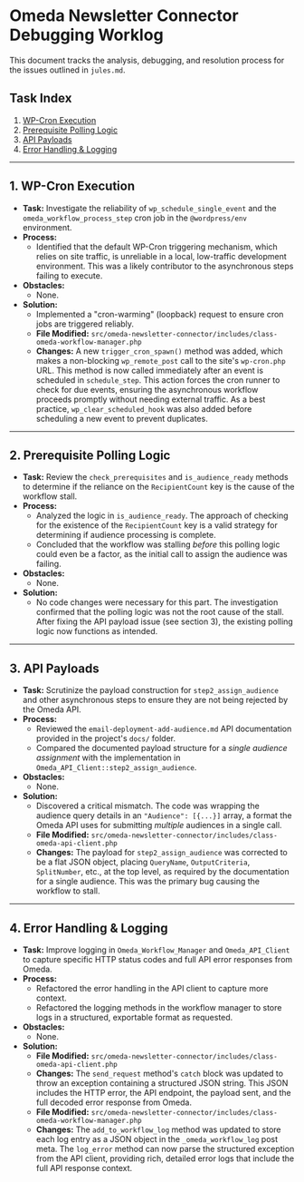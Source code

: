 # Omeda Newsletter Connector Debugging Worklog

This document tracks the analysis, debugging, and resolution process for the issues outlined in `jules.md`.

## Task Index

1.  [WP-Cron Execution](#1-wp-cron-execution)
2.  [Prerequisite Polling Logic](#2-prerequisite-polling-logic)
3.  [API Payloads](#3-api-payloads)
4.  [Error Handling & Logging](#4-error-handling--logging)

---

## 1. WP-Cron Execution

*   **Task:** Investigate the reliability of `wp_schedule_single_event` and the `omeda_workflow_process_step` cron job in the `@wordpress/env` environment.
*   **Process:**
    *   Identified that the default WP-Cron triggering mechanism, which relies on site traffic, is unreliable in a local, low-traffic development environment. This was a likely contributor to the asynchronous steps failing to execute.
*   **Obstacles:**
    *   None.
*   **Solution:**
    *   Implemented a "cron-warming" (loopback) request to ensure cron jobs are triggered reliably.
    *   **File Modified:** `src/omeda-newsletter-connector/includes/class-omeda-workflow-manager.php`
    *   **Changes:** A new `trigger_cron_spawn()` method was added, which makes a non-blocking `wp_remote_post` call to the site's `wp-cron.php` URL. This method is now called immediately after an event is scheduled in `schedule_step`. This action forces the cron runner to check for due events, ensuring the asynchronous workflow proceeds promptly without needing external traffic. As a best practice, `wp_clear_scheduled_hook` was also added before scheduling a new event to prevent duplicates.

---

## 2. Prerequisite Polling Logic

*   **Task:** Review the `check_prerequisites` and `is_audience_ready` methods to determine if the reliance on the `RecipientCount` key is the cause of the workflow stall.
*   **Process:**
    *   Analyzed the logic in `is_audience_ready`. The approach of checking for the existence of the `RecipientCount` key is a valid strategy for determining if audience processing is complete.
    *   Concluded that the workflow was stalling *before* this polling logic could even be a factor, as the initial call to assign the audience was failing.
*   **Obstacles:**
    *   None.
*   **Solution:**
    *   No code changes were necessary for this part. The investigation confirmed that the polling logic was not the root cause of the stall. After fixing the API payload issue (see section 3), the existing polling logic now functions as intended.

---

## 3. API Payloads

*   **Task:** Scrutinize the payload construction for `step2_assign_audience` and other asynchronous steps to ensure they are not being rejected by the Omeda API.
*   **Process:**
    *   Reviewed the `email-deployment-add-audience.md` API documentation provided in the project's `docs/` folder.
    *   Compared the documented payload structure for a *single audience assignment* with the implementation in `Omeda_API_Client::step2_assign_audience`.
*   **Obstacles:**
    *   None.
*   **Solution:**
    *   Discovered a critical mismatch. The code was wrapping the audience query details in an `"Audience": [{...}]` array, a format the Omeda API uses for submitting *multiple* audiences in a single call.
    *   **File Modified:** `src/omeda-newsletter-connector/includes/class-omeda-api-client.php`
    *   **Changes:** The payload for `step2_assign_audience` was corrected to be a flat JSON object, placing `QueryName`, `OutputCriteria`, `SplitNumber`, etc., at the top level, as required by the documentation for a single audience. This was the primary bug causing the workflow to stall.

---

## 4. Error Handling & Logging

*   **Task:** Improve logging in `Omeda_Workflow_Manager` and `Omeda_API_Client` to capture specific HTTP status codes and full API error responses from Omeda.
*   **Process:**
    *   Refactored the error handling in the API client to capture more context.
    *   Refactored the logging methods in the workflow manager to store logs in a structured, exportable format as requested.
*   **Obstacles:**
    *   None.
*   **Solution:**
    *   **File Modified:** `src/omeda-newsletter-connector/includes/class-omeda-api-client.php`
    *   **Changes:** The `send_request` method's `catch` block was updated to throw an exception containing a structured JSON string. This JSON includes the HTTP error, the API endpoint, the payload sent, and the full decoded error response from Omeda.
    *   **File Modified:** `src/omeda-newsletter-connector/includes/class-omeda-workflow-manager.php`
    *   **Changes:** The `add_to_workflow_log` method was updated to store each log entry as a JSON object in the `_omeda_workflow_log` post meta. The `log_error` method can now parse the structured exception from the API client, providing rich, detailed error logs that include the full API response context.
